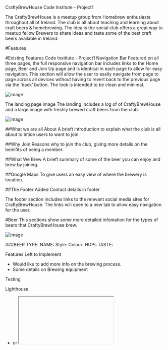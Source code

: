 CraftyBrewHouse
Code Institute - Project1

The CraftyBrewHouse is a meetup group from Homebrew enthusiasts throughout all of Ireland.
The club is all about teaching and learning about craft beers & homebrewing.
The idea is the social club offers a great way to meetup fellow Brewers to share ideas and taste some of the best craft beers available in Ireland.


#Features

#Existing Features
Code Institute - Project1 Navigation Bar
Featured on all three pages, the full responsive navigation bar includes links to the Home page, Beer and Join Up page and is identical in each page to allow for easy navigation. This section will allow the user to easily navigate from page to page across all devices without having to revert back to the previous page via the ‘back’ button. The look is intended to be clean and minimal. 

![image](https://user-images.githubusercontent.com/5288061/160012912-5b07e389-92ed-4459-b02f-3b9426843d78.png)

The landing page image
   The landing includes a log of  of CraftyBrewHouse and a large image with freshly brewed craft beers from the club.

![image](https://user-images.githubusercontent.com/5288061/159925979-3c885eaa-8664-4d5c-ade8-2b3dadf7026c.png)

##What we are all About
A brieft introduction to explain what the club is all about to intice users to want to join.

##Why Join
Reasons why to join the club, giving more details on the beinifits of being a member.

##What We Brew
A brieft summary of some of the beer you can enjoy and brew by joining.

##Google Maps
To give users an easy view of where the brewery is location.

##The Footer
Added Contact details in footer 

The footer section includes links to the relevant social media sites for CraftyBrewHouse. 
The links will open to a new tab to allow easy navigation for the user.

#Beer
This sections show some more detailed infomation for the types of beers that CraftyBrewHouse brew.

![image](https://user-images.githubusercontent.com/5288061/160013377-c0b9add6-20ad-4105-aa7c-151938b64920.png)


###BEER TYPE:
NAME:
Style:
Colour:
HOPs
TASTE:


Features Left to Implement

- Would like to add more info on the brewing process.
- Some details on Brewing equipment


Testing



Lighthouse 
- <frame> or <iframe> elements do not have a title
- Page lacks the HTML doctype, thus triggering quirks-modeDocument must contain a doctype
- Serves images with low resolution
- Web app manifest or service worker do not meet the installability requirements 1 reason
- Resized Image
  
Validator 
- You should add a type attribute with a value of text/css to the link element

  
 Unfixed Bugs - none found since last testing.


Deployment
The site was deployed to GitHub pages. The steps to deploy are as follows:
In the GitHub repository, navigate to the Settings tab
From the source section drop-down menu, select the Master Branch
Once the master branch has been selected, the page will be automatically refreshed with a detailed ribbon display to indicate the successful deployment.

The live link can be found here - https://niallos11.github.io/crafty-brew-house/
  

Credits

  
Content
   
Page was inspired by the LoveRunning & CoderCoffeeHouse Projects completed in the Code Institute course.
I looked at some Irish craft beer websites to take inspiration from; 
https://www.westernherd.com/
https://treatycitybrewery.ie/
https://www.kinnegarbrewing.ie/
www.w3schools.com   

  

Media
The beer mug logo was taken from https://www.vector4free.com
The main photo used on the home  page are from https://unsplash.com/
 
![image](https://user-images.githubusercontent.com/5288061/160015708-1da5c7e7-0ef7-4e72-a441-83d2342cfc35.png)


